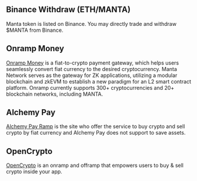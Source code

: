 ##

## Binance Withdraw (ETH/MANTA)

Manta token is listed on Binance. You may directly trade and withdraw $MANTA from Binance.

## Onramp Money

[Onramp Money](https://onramp.money/partners/manta/) is a fiat-to-crypto payment gateway, which helps users seamlessly convert fiat currency to the desired cryptocurrency. Manta Network serves as the gateway for ZK applications, utilizing a modular blockchain and zkEVM to establish a new paradigm for an L2 smart contract platform. Onramp currently supports 300+ cryptocurrencies and 20+ blockchain networks, including MANTA.

## Alchemy Pay

[Alchemy Pay Ramp](https://ramp.alchemypay.org/#/index) is the site who offer the service to buy crypto and sell crypto by fiat currency and Alchemy Pay does not support to save assets.

## OpenCrypto

[OpenCrypto](https://openc.pro/widget-page/?widgetId=c0JsNEZ2RUU) is an onramp and offramp that empowers users to buy & sell crypto inside your app.

